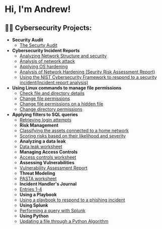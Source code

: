 <h1>Hi, I'm Andrew!</h1>

<h2>👨‍💻 Cybersecurity Projects:</h2>

- <b>Security Audit</b>
  - [The Securty Audit](https://github.com/AndrewGreeneCyber/Security-Audit/blob/main/README.md)
- <b>Cybersecurity Incident Reports</b>
  - [Analyzing Network Structure and security](https://github.com/AndrewGreeneCyber/Incident-Reports/blob/main/README.md)
  - [Analysis of network attack](https://github.com/AndrewGreeneCyber/Network-Attack/blob/main/README.md)
  - [Applying OS hardening](https://github.com/AndrewGreeneCyber/Hardening-OS/blob/main/README.md)
  - [Analysis of Network Hardening (Seurity Risk Assessment Report)](https://github.com/AndrewGreeneCyber/Network-Hardening/blob/main/README.md)
  - [Using the NIST Cybersecurity Framework to respond to a security incident(Incident report analysis)](https://github.com/AndrewGreeneCyber/NIST/blob/main/README.md)
- <b>Using Linux commands to manage file permissions</b>
  - [Check file and directory details](https://github.com/AndrewGreeneCyber/Directory-Details-and-Permission-strings-/blob/main/README.md)
  - [Change file permissions](https://github.com/AndrewGreeneCyber/Change-Permissions/blob/main/README.md)
  - [Change file permissions on a hidden file](https://github.com/AndrewGreeneCyber/Hidden-Files/blob/main/README.md)
  - [Change directory permissions](https://github.com/AndrewGreeneCyber/Changing-Directory-Permissions/blob/main/README.md)
- <b>Applying filters to SQL queries</b>
  - [Retrieving login attempts](https://github.com/AndrewGreeneCyber/Retrieving-login-attemps/blob/main/README.md)
  - <b>Risk Management</b>
  - [Classifying the assets connected to a home network](https://github.com/joshmadakor1/Algorithms-Practice)
  - [Scoring risks based on their likelihood and severity](https://github.com/joshmadakor1/Sentinel-Lab)
  - <b>Analyzing a data leak</b>
  - [Data leak worksheet](https://github.com/joshmadakor1/Algorithms-Practice)
  - <b>Managing Access Controls</b>
  - [Access controls worksheet](https://github.com/joshmadakor1/Algorithms-Practice)
  - <b>Assessing Vulnerabilities</b>
  - [Vulnerability Assessment Report](https://github.com/joshmadakor1/Algorithms-Practice)
  - <b>Threat Modeling</b>
  - [PASTA worksheet](https://github.com/joshmadakor1/Algorithms-Practice)
  - <b>Incident Handler's Journal</b>
  - [Entries 1-4](https://github.com/joshmadakor1/Algorithms-Practice)
  - <b>Using a Playbook</b>
  - [Using a playbook to respond to a phishing incident](https://github.com/joshmadakor1/Algorithms-Practice)
  - <b>Using Splunk</b>
  - [Performing a query with Splunk](https://github.com/joshmadakor1/Algorithms-Practice)
  - <b>Using Python</b>
  - [Updating a file through a Python Algorithm](https://github.com/joshmadakor1/Algorithms-Practice)


<!--
**joshmadakor1/joshmadakor1** is a ✨ _special_ ✨ repository because its `README.md` (this file) appears on your GitHub profile.

Here are some ideas to get you started:

- 🔭 I’m currently working on ...
- 🌱 I’m currently learning ...
- 👯 I’m looking to collaborate on ...
- 🤔 I’m looking for help with ...
- 💬 Ask me about ...
- 📫 How to reach me: ...
- 😄 Pronouns: ...
- ⚡ Fun fact: ...
-->
